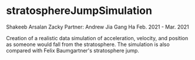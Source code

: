# stratosphereJumpSimulation
Shakeeb Arsalan Zacky
Partner: Andrew Jia Gang Ha
Feb. 2021 - Mar. 2021

Creation of a realistic data simulation of acceleration, velocity, and position as someone would fall from the stratosphere. The simulation is also compared with Felix Baumgartner's stratosphere jump.
